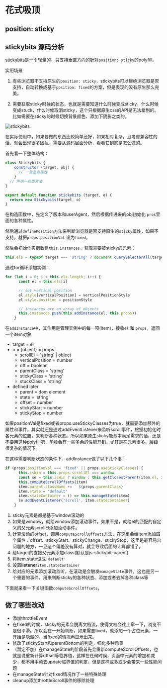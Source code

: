 # 花式吸顶

## position: sticky











## stickybits 源码分析

[stickybits](https://github.com/dollarshaveclub/stickybits)是一个轻量的、只支持垂直方向的针对`position: sticky`的polyfill。

实用场景

1.  有些浏览器不支持原生的`position: sticky`，stickybits可以根绝浏览器是否支持，自动转换成基于`position: fixed`的方案，但是表现的没有原生那么完美。

2. 需要获取sticky时候的状态，也就是需要知道什么时候变成sticky，什么时候变成stuck，什么时候取消sticky，这个只根据原生css的API是无法拿到的。比如需要在sticky的时候切换背景颜色、添加下阴影之类的。

![stickybits](/Users/athena/Documents/马蜂窝/stickybits.png)

在实际使用中，如果要做的东西比较简单还好，如果相对复杂，且考虑兼容性的话，就会出现很多困扰，需要从源码层面分析，看看它到底是怎么做的。



首先看一下整体结构：

```js
class Stickybits {
	constructor (target, obj) {
	  // 一些私有属性
	}
  // 声明一些类方法
}

export default function stickybits (target, o) {
  return new Stickybits(target, o)
}
```

在构造函数中，先定义了版本和userAgent，然后根据传进来的obj初始化 `pros`里面的各种属性。

然后通过`definePosition`方法来判断浏览器是否支持原生的`sticky`属性，如果不支持，就把`props.positionVal` 设为`fixed`。

然后会初始化实例数组`this.instances`，获取需要被sticky的元素：

```js
this.els = typeof target === 'string' ? document.querySelectorAll(target) : target
```

通过for循环添加实例：

```js
for (let i = 0; i < this.els.length; i++) {
      const el = this.els[i]

      // set vertical position
      el.style[verticalPosition] = verticalPositionStyle
      el.style.position = positionStyle

      // instances are an array of objects
      this.instances.push(this.addInstance(el, this.props))
    }
```

在`addInstance`中，其作用是管理实例中的每一项(item)，接收`el` 和 `props`，返回一个item对象

- target = el
- o = {object} = props
  - scrollEl = 'string' | object
  - verticalPosition = number
  - off = boolean
  - parentClass = 'string'
  - stickyClass = 'string'
  - stuckClass = 'string'
- defined later
  - parent = dom element
  - state = 'string'
  - offset = number
  - stickyStart = number
  - stickyStop = number

如果positionVal是fixed或者props.useStickyClasses为true，就需要添加额外的属性和事件，其实就还是通过addEventListener来监听scroll事件，根据初始化时各元素的位置，来判断各种状态。所以如果原生sticky能基本满足需求的话，还是不要用这种polyfill吧，毕竟会有一些多余的性能开销，尤其是在元素很多、层级很复杂的情况下。

在这种需要判断状态的条件下，addInstance做了以下几个事：

```js
if (props.positionVal === 'fixed' || props.useStickyClasses) {
      this.isWin = this.props.scrollEl === window
      const se = this.isWin ? window : this.getClosestParent(item.el, item.props.scrollEl)
      this.computeScrollOffsets(item)
      item.parent.className += ` ${props.parentClass}`
      item.state = 'default'
      item.stateContainer = () => this.manageState(item)
      se.addEventListener('scroll', item.stateContainer)
    }
```

1. sticky元素是都是基于window滚动的
2. 如果是window，就给window添加滚动事件，如果不是，就给el的匹配的自定义的父元素scrollEl添加滚动事件。
3. 计算滚动的offset，调用`computeScrollOffsets`方法，在这里会给item添加四个属性：offset、stickyStart、stickyChange、stickyStop，这里是最容易出问题的地方，一旦这个偏差没有算对，就会导致后面的计算都错了。
4. 给target的直接父元素添加class(默认是js-stickybit-parent)
5. 将item.state设成`'default'`
6. 设置**listener**`item.stateContainer`
7. 给对应的元素添加滚动监听，在滚动是会触发`manageState`事件，这也是另一个重要的事件，用来判断sticky的各种状态、添加或者去掉各种class等

下面就来看一下关键函数`computeScrollOffsets`，



## 做了哪些改动

- 添加throttleEvent
- 在fixed的时候，sticky的元素会脱离文档流，使得文档会往上窜一下，浏览不是很平滑。所以会在一开始判断，如果需要fixed，就添加一个占位元素，一开始是隐藏的，当fixed的情况再显示出来。
- 修改了stickyStart和parentBottom的判定，细化多种场景
- （暂定不加）在manageState的阶段首先会重新computeScrollOffsets，也就是说重新计算offset等临界值，这样在任何时候，页面中元素的增加和减少，都不用手动去update临界值的判定，但是这样或多或少会带来一些性能问题
- 在manageState针对fixed情况作了一些特殊处理
- cleanup添加throttleScroll事件的移除处理